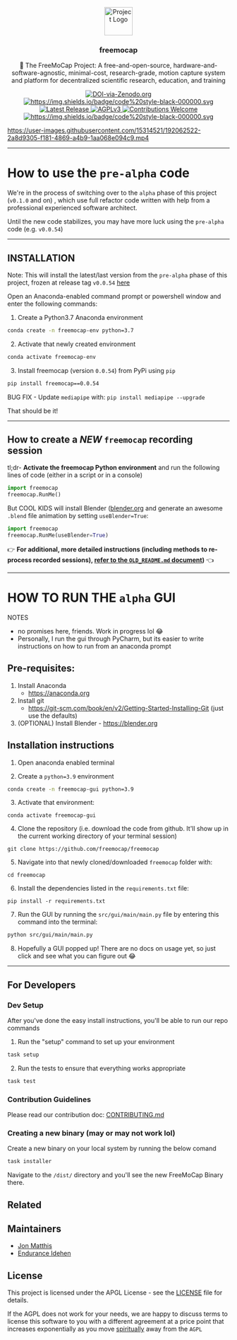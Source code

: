 <p align="center">
    <img src="https://raw.githubusercontent.com/freemocap/freemocap/main/assets/logo/freemocap-logo-black-border.svg" height="64" alt="Project Logo">
</p>

<h3 align="center">freemocap</h3>
<p align="center">📝 The FreeMoCap Project: A free-and-open-source, hardware-and-software-agnostic, minimal-cost, research-grade, motion capture system and platform for decentralized scientific research, education, and training</p>


<p align="center">

<a href="https://doi.org/10.5281/zenodo.7233714">
    <img src="https://zenodo.org/badge/DOI/10.5281/zenodo.7233714.svg" alt=DOI-via-Zenodo.org>
  </a>

<a href="https://github.com/psf/black">
    <img alt="https://img.shields.io/badge/code%20style-black-000000.svg" src="https://img.shields.io/badge/code%20style-black-000000.svg">
  </a>
  
<a href="https://github.com/freemocap/freemocap/releases/latest">
        <img src="https://img.shields.io/github/release/freemocap/freemocap.svg" alt="Latest Release">
    </a>

<a href="https://github.com/freemocap/freemocap/blob/main/LICENSE">
        <img src="https://img.shields.io/badge/license-AGPL-blue.svg" alt="AGPLv3">
    </a>

<a href="https://github.com/freemocap/freemocap/issues">
        <img src="https://img.shields.io/badge/contributions-welcome-ff69b4.svg" alt="Contributions Welcome">
    </a>

<a href="https://github.com/psf/black">
    <img alt="https://img.shields.io/badge/code%20style-black-000000.svg" src="https://img.shields.io/badge/code%20style-black-000000.svg">
  </a>
  
  
</p>


https://user-images.githubusercontent.com/15314521/192062522-2a8d9305-f181-4869-a4b9-1aa068e094c9.mp4


___
# How to use the `pre-alpha` code


We're in the process of switching over to the `alpha` phase of this project (`v0.1.0` and on) , which use full refactor code written with help from a professional experienced software architect. 

Until the new code stabilizes, you may have more luck using the `pre-alpha` code (e.g. `v0.0.54`)

---
## INSTALLATION 

Note: This will install the latest/last version from the `pre-alpha` phase of this project, frozen at release tag `v0.0.54` [here](https://github.com/freemocap/freemocap/releases/tag/v0.0.54)

Open an Anaconda-enabled command prompt or powershell window and enter the following commands:

1) Create a Python3.7 Anaconda environment
```bash 
conda create -n freemocap-env python=3.7
``` 

2) Activate that newly created environment
```bash
conda activate freemocap-env
```
3) Install freemocap (version `0.0.54`)  from PyPi using `pip`
```bash
pip install freemocap==0.0.54
```

BUG FIX - Update `mediapipe` with: `pip install mediapipe --upgrade`

That should be it!
___
##  How to create a *NEW* `freemocap` recording session

tl;dr- **Activate the freemocap Python environment** and run the following lines of code (either in a script or in a console)

```python
import freemocap
freemocap.RunMe()
```

But COOL KIDS will install Blender ([blender.org](https://blender.org) and generate an awesome `.blend` file animation by setting `useBlender=True`: 

```python
import freemocap
freemocap.RunMe(useBlender=True)
```

:point_right: **For additional, more detailed instructions (including methods to re-process recorded sessions), [refer to the `OLD_README.md` document](https://github.com/freemocap/freemocap/blob/main/OLD_README.md))** :point_left: 

___

#  HOW TO RUN THE `alpha` GUI

NOTES
- no promises here, friends. Work in progress lol :joy:    
- Personally, I run the gui through PyCharm, but its easier to write instructions on how to run from an anaconda prompt
 
## Pre-requisites:
1. Install Anaconda
    - https://anaconda.org
2. Install git 
     - https://git-scm.com/book/en/v2/Getting-Started-Installing-Git (just use the defaults)  
3. (OPTIONAL) Install Blender - https://blender.org

## Installation instructions

1. Open anaconda enabled terminal

2. Create a `python=3.9` environment
```bash
conda create -n freemocap-gui python=3.9
```

3. Activate that environment:
```
conda activate freemocap-gui
```

4. Clone the repository (i.e. download the code from github. It'll show up in the current working directory of your terminal session)
```
git clone https://github.com/freemocap/freemocap
```

5. Navigate into that newly cloned/downloaded `freemocap` folder with:
```
cd freemocap
```

6. Install the dependencies listed in the `requirements.txt` file:
```
pip install -r requirements.txt
```
7. Run the GUI by running the `src/gui/main/main.py` file by entering this command into the terminal:

```bash
python src/gui/main/main.py
```

8. Hopefully a GUI popped up! There are no docs on usage yet, so just click and see what you can figure out :joy:


___


## For Developers

### Dev Setup

After you've done the easy install instructions, you'll be able to run our repo commands

1. Run the "setup" command to set up your environment
```bash
task setup
```
2. Run the tests to ensure that everything works appropriate
```bash
task test
```

### Contribution Guidelines

Please read our contribution doc: [CONTRIBUTING.md](CONTRIBUTING.md)

### Creating a new binary (may or may not work lol)

Create a new binary on your local system by running the below comand
```bash
task installer
```

Navigate to the `/dist/` directory and you'll see the new FreeMoCap Binary there.

## Related

[//]: # (* [project-name]&#40;#&#41; - Project description)

## Maintainers

* [Jon Matthis](https://github.com/jonmatthis)
* [Endurance Idehen](https://github.com/endurance)

## License
This project is licensed under the APGL License - see the [LICENSE](LICENSE) file for details.

If the AGPL does not work for your needs, we are happy to discuss terms to license this software to you with a different agreement at a price point that  increases exponentially as you move [spiritually](https://www.gnu.org/philosophy/open-source-misses-the-point.en.html) away from the `AGPL`


